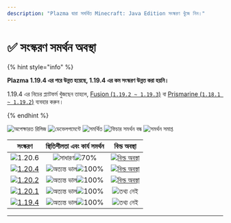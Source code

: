 ```yaml
---
description: "Plazma দ্বারা সমর্থিত Minecraft: Java Edition সংস্করণ খুঁজে নিন।"
---
```


# ✅ সংস্করণ সমর্থন অবস্থা

{% hint style="info" %}

**Plazma 1.19.4 এর পরে উন্নত হয়েছে, 1.19.4 এর কম সংস্করণ উন্নত করা হয়নি।**

1.19.4 এর নিচের প্ল্যাটফর্ম খুঁজছেন তাহলে, [Fusion (`1.19.2 ~ 1.19.3`)](https://github.com/RuinedTechnologyUnify/Fusion) বা [Prismarine (`1.18.1 ~ 1.19.2`)](https://github.com/PrismarineTeam/Prismarine) ব্যবহার করুন।

{% endhint %}

[wtr]: https://badge.plazmamc.org/0/রিলিজ%20অপেক্ষারত
[idv]: https://badge.plazmamc.org/1/ডেভেলপমেন্টে
[atv]: https://badge.plazmamc.org/2/সমর্থিত
[fse]: https://badge.plazmamc.org/6/ফিচার%20সমর্থন%20বন্ধ
[eol]: https://badge.plazmamc.org/4/সমর্থন%20সমাপ্ত
[ukn]: https://badge.plazmamc.org/0/তথ্য%20নেই
[vgd]: https://badge.plazmamc.org/1/অত্যন্ত%20ভাল
[mid]: https://badge.plazmamc.org/6/সাধারণ
[100]: https://badge.plazmamc.org/percent/100

![অপেক্ষারত রিলিজ][wtr] ![ডেভেলপমেন্টে][idv] ![সমর্থিত][atv] ![ফিচার সমর্থন বন্ধ][fse] ![সমর্থন সমাপ্ত][eol]

|                                      সংস্করণ                                      |              স্থিতিশীলতা    এবং    কার্য সমর্থন             |                                              বিল্ড অবস্থা                                             |
| :-------------------------------------------------------------------------------: | :---------------------------------------------------------: | :---------------------------------------------------------------------------------------------------: |
|                   ![1.20.6](https://badge.plazmamc.org/1/1.20.6)                  | ![সাধারণ][vgd]![70%](https://badge.plazmamc.org/percent/70) | [![বিল্ড অবস্থা](https://build.plazmamc.org/1.20.6)](https://build.plazmamc.org/1.20.6?redirect=true) |
| [![1.20.4](https://badge.plazmamc.org/2/1.20.4)](https://git.plazmamc.org/1.20.4) |               ![অত্যন্ত ভাল][vgd]![100%][100]               | [![বিল্ড অবস্থা](https://build.plazmamc.org/1.20.4)](https://build.plazmamc.org/1.20.4?redirect=true) |
| [![1.20.2](https://badge.plazmamc.org/4/1.20.2)](https://git.plazmamc.org/1.20.2) |               ![অত্যন্ত ভাল][vgd]![100%][100]               | [![বিল্ড অবস্থা](https://build.plazmamc.org/1.20.2)](https://build.plazmamc.org/1.20.2?redirect=true) |
| [![1.20.1](https://badge.plazmamc.org/4/1.20.1)](https://git.plazmamc.org/1.20.1) |               ![অত্যন্ত ভাল][vgd]![100%][100]               |                                            ![তথ্য নেই][ukn]                                           |
| [![1.19.4](https://badge.plazmamc.org/4/1.19.4)](https://git.plazmamc.org/1.19.4) |               ![অত্যন্ত ভাল][vgd]![100%][100]               |                                            ![তথ্য নেই][ukn]                                           |

***

